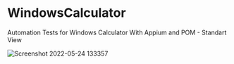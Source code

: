 # WindowsCalculator
Automation Tests for Windows Calculator With Appium and POM - Standart View




![Screenshot 2022-05-24 133357](https://user-images.githubusercontent.com/90862281/170012306-d32d8c07-7383-4cc4-af7b-1a0f254f5ff9.png)
